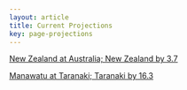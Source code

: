```yaml
---  
layout: article  
title: Current Projections  
key: page-projections  
---
```


[New Zealand at Australia; New Zealand by 3.7](projections//2022-09-15-Australia-NewZealand)

[Manawatu at Taranaki; Taranaki by 16.3](projections//2022-09-16-Taranaki-Manawatu)